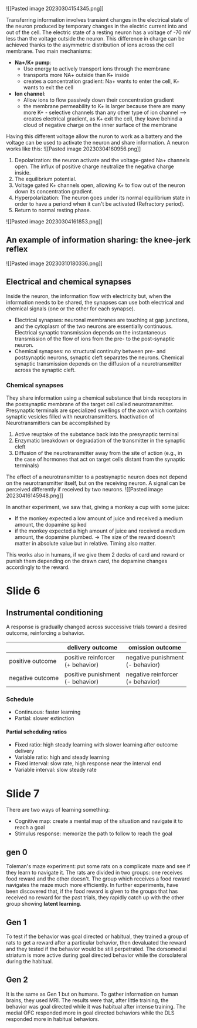 ![[Pasted image 20230304154345.png]]

Transferring information involves transient changes in the electrical state of the neuron produced by temporary changes in the electric current into and out of the cell.
The electric state of a resting neuron has a voltage of -70 mV less than the voltage outside the neuron. This difference in charge can be achieved thanks to the asymmetric distribution of ions across the cell membrane. Two main mechanisms:
- __Na+/K+ pump__: 
	- Use energy to actively transport ions through the membrane  
	- transports more NA+ outside than K+ inside  
	- creates a concentration gradient: Na+ wants to enter the cell, K+ wants to exit the cell
- __Ion channel__:
	- Allow ions to flow passively down their concentration gradient  
	- the membrane permeability to K+ is larger because there are many more K+ - selective channels than any other type of ion channel --> creates electrical gradient, as K+ exit the cell, they leave behind a cloud of negative charge on the inner surface of the membrane 

Having this different voltage allow the nuron to work as a battery and the voltage can be used to activate the neuron and share information. A neuron works like this:
![[Pasted image 20230304160956.png]]

1) Depolarization: the neuron activate and the voltage-gated Na+ channels open. The influx of positive charge neutralize the negativa charge inside.
2) The equilibrium potential.
3) Voltage gated K+ channels open, allowing K+ to flow out of the neuron down its concentration gradient.
4) Hyperpolarization: The neuron goes under its normal equilibrium state in order to have a periond when it can't be activated (Refractory period).
5) Return to normal resting phase.

![[Pasted image 20230304161853.png]]

## An example of information sharing: the knee-jerk reflex

![[Pasted image 20230310180336.png]]

## Electrical and chemical synapses

Inside the neuron, the information flow with electricity but, when the information needs to be shared, the synapses can use both electrical and chemical signals (one or the other for each synapse).
- Electrical synapses: neuronal membranes are touching at gap junctions, and the cytoplasm of the two neurons are essentially continuous. Electrical synaptic transmission depends on the instantaneous transmission of the flow of ions from the pre- to the post-synaptic neuron.
- Chemical synapses: no structural continuity between pre- and postsynaptic neurons, synaptic cleft separates the neurons. Chemical synaptic transmission depends on the diffusion of a neurotransmitter across the synaptic cleft.

### Chemical synapses

They share information using a chemical substance that binds receptors in the postsynaptic membrane of the target cell called neurotransmitter. Presynaptic terminals are specialized swellings of the axon which contains synaptic vesicles filled with neurotransmitters.
Inactivation of Neurotransmitters can be accomplished by  
1. Active reuptake of the substance back into the presynaptic terminal  
2. Enzymatic breakdown or degradation of the transmitter in the synaptic cleft
3. Diffusion of the neurotransmitter away from the site of action (e.g., in the case of hormones that act on target cells distant from the synaptic terminals)

The effect of a neurotransmitter to a postsynaptic neuron does not depend on the neurotransmitter itself, but on the receiving neuron. A signal can be perceived differently if received by two neurons.
![[Pasted image 20230416145948.png]]

In another experiment, we saw that, giving a monkey a cup with some juice:
- If the monkey expected a low amount of juice and received a medium amount, the dopamine spiked 
- if the monkey expected a high amount of juice and received a medium amount, the dopamine plumbed.
-> The size of the reward doesn't matter in absolute value but in relative.
Timing also matter. 

This works also in humans, if we give them 2 decks of card and reward or punish them depending on the drawn card, the dopamine changes accordingly to the reward.

# Slide 6

## Instrumental conditioning

A response is gradually changed across successive trials toward a desired outcome, reinforcing a behavior.

|                  | delivery outcome                    | omission outcome                    |
| ---------------- | ----------------------------------- | ----------------------------------- |
| positive outcome | positive reinforcer<br>(+ behavior) | negative punishment<br>(- behavior) |
| negative outcome | positive punishment<br>(- behavior) | negative reinforcer<br>(+ behavior) |

### Schedule
- Continuous: faster learning
- Partial: slower extinction
#### Partial scheduling ratios
- Fixed ratio: high steady learning with slower learning after outcome delivery
- Variable ratio: high and steady learning
- Fixed interval: slow rate, high response near the interval end
- Variable interval: slow steady rate

# Slide 7

There are two ways of learning something:
- Cognitive map: create a mental map of the situation and navigate it to reach a goal
- Stimulus response: memorize the path to follow to reach the goal 

## gen 0

Toleman's maze experiment: put some rats on a complicate maze and see if they learn to navigate it. The rats are divided in two groups: one receives food reward and the other doesn't. The group which receives a food reward navigates the maze much more efficiently. 
In further experiments, have been discovered that, if the food reward is given to the groups that has received no reward for the past trials, they rapidly catch up with the other group showing __latent learning__.

## Gen 1

To test if the behavior was goal directed or habitual, they trained a group of rats to get a reward after a particular behavior, then devaluated the reward and they tested if the behavior would be still perpetrated.
The dorsomedial striatum is more active during goal directed behavior while the dorsolateral during the habitual.

## Gen 2

It is the same as Gen 1 but on humans. To gather information on human brains, they used MRI. The results were that, after little training, the behavior was goal directed while it was habitual after intense training. 
The medial OFC responded more in goal directed behaviors while the DLS responded more in habitual behaviors.
